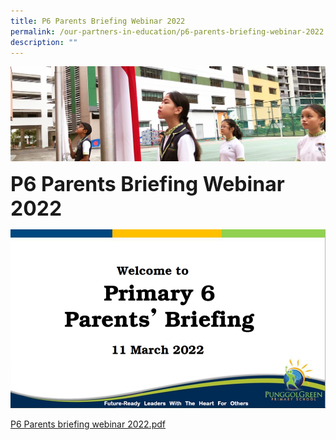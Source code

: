 ```yaml
---
title: P6 Parents Briefing Webinar 2022
permalink: /our-partners-in-education/p6-parents-briefing-webinar-2022
description: ""
---
```

![](/images/sub-banner.jpg)

**<font size=6>P6 Parents Briefing Webinar 2022</font>**

![](/images/Our%20Partners%20in%20Education/P6%20Parents%20briefing%20webinar%202022.png)

[P6 Parents briefing webinar 2022.pdf](/files/P6%20Parents%20briefing%20webinar%202022.pdf)